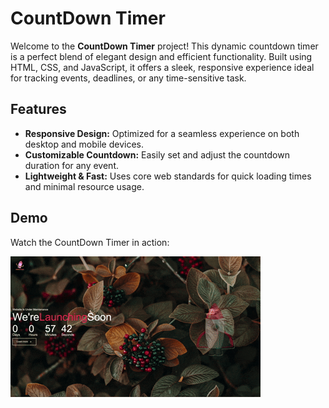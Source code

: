 # CountDown Timer

Welcome to the **CountDown Timer** project! This dynamic countdown timer is a perfect blend of elegant design and efficient functionality. Built using HTML, CSS, and JavaScript, it offers a sleek, responsive experience ideal for tracking events, deadlines, or any time-sensitive task.

## Features

- **Responsive Design:** Optimized for a seamless experience on both desktop and mobile devices.
- **Customizable Countdown:** Easily set and adjust the countdown duration for any event.
- **Lightweight & Fast:** Uses core web standards for quick loading times and minimal resource usage.

## Demo

Watch the CountDown Timer in action:

![Countdown Timer Demo](./video/CountDown_timer.gif)
